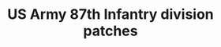 ---
layout: item
format: "photo"
title: "US Army 87th Infantry division patches"
contributor: "Heather Akou"
creator: "US Army Quartermaster"
group: artifact
creationdate: "1917 to  2006"
shortdesc: "Four divisional patches (Shoulder Sleeve Insignia) for members of the US Army 87th Infantry, featuring a 'golden acorn.'  SSI were first created by soldiers in South Carolina who were preparing to ship off to Europe during WWI.  They were hand-sewn and made of felted wool with applique to form the design.  In the image, the top left patch is the oldest (circa 1918).  It is entirely hand-made and the cap of the acorn is brown.  The top right patch is also made of wool, but has machine-applied embroidery in a single color.  it is significantly smaller than the older patch.  The botton left patch is the style used in WWII.  The entire patch is machine-embroidered on a neutral backgound and the edge is reinforced with a buttonhole stitch.  The bottom right patch is from the early 21st century.  It has an adhesive backing so it could be ironed on to the uniform and then reinforced with stiches.  (All of the older patches had to be applied to the uniform by hand stitching).  The colors are 'subdued' for camouflage fatigues.  The entire patch is machine-embroidered with an olive green background and a black acorn.  In 2004, the US Army adopted a new camouflage system known as the Univeral Camouflage Pattern (UCP).  The new uniforms had (and still have) velcro patches on the sleeves and chest for insignia so the divisional patches no longer need to be sewn on. "
copyright: "CC BY-NC 4.0"
categories: [ military ]
medium: [ accessory ]
demographic: [ men ]
time: [ early-20th, mid-20th, late-20th, early-21st ]
tags: [  ]
teammember: Heather Akou
---
